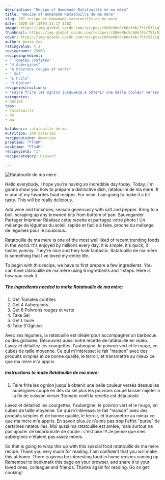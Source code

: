 ```yaml
---
description: "Recipe of Homemade Ratatouille de ma mère"
title: "Recipe of Homemade Ratatouille de ma mère"
slug: 107-recipe-of-homemade-ratatouille-de-ma-mere
date: 2020-10-13T04:31:17.126Z
image: https://img-global.cpcdn.com/recipes/c8b6e96c8cb8ef4b/751x532cq70/ratatouille-de-ma-mere-photo-principale-de-la-recette.jpg
thumbnail: https://img-global.cpcdn.com/recipes/c8b6e96c8cb8ef4b/751x532cq70/ratatouille-de-ma-mere-photo-principale-de-la-recette.jpg
cover: https://img-global.cpcdn.com/recipes/c8b6e96c8cb8ef4b/751x532cq70/ratatouille-de-ma-mere-photo-principale-de-la-recette.jpg
author: Annie Cox
ratingvalue: 4.3
reviewcount: 25068
recipeingredient:
- " Tomates confites"
- "4 Aubergines"
- "6 Poivrons rouges et verts"
- " Sel"
- "L huile"
- "3 Ognion"
recipeinstructions:
- "Faire frire les ognion jusqu&#39;à obtenir une belle couleur versés dessus les aubergines coupé en dés du sel plus les poivrons coupé laisser mijoter a la fin de cuisson verser 3tomate confi la recette est déjà posté"
categories:
- Recipe
tags:
- ratatouille
- de
- ma

katakunci: ratatouille de ma 
nutrition: 149 calories
recipecuisine: American
preptime: "PT36M"
cooktime: "PT44M"
recipeyield: "1"
recipecategory: Dessert

---
```



![Ratatouille de ma mère](https://img-global.cpcdn.com/recipes/c8b6e96c8cb8ef4b/751x532cq70/ratatouille-de-ma-mere-photo-principale-de-la-recette.jpg)

Hello everybody, I hope you're having an incredible day today. Today, I'm gonna show you how to prepare a distinctive dish, ratatouille de ma mère. It is one of my favorites food recipes. For mine, I am going to make it a bit tasty. This will be really delicious.

Add wine and tomatoes; season generously with salt and pepper. Bring to a boil, scraping up any browned bits from bottom of pan. Sauvegarder Partager Imprimer Réalisez cette recette et partagez votre photo ! Un mélange de légumes du soleil, rapide et facile à faire. proche du mélange de légumes pour le couscous..

Ratatouille de ma mère is one of the most well liked of recent trending foods in the world. It's enjoyed by millions every day. It is simple, it's quick, it tastes yummy. They're nice and they look fantastic. Ratatouille de ma mère is something that I've loved my entire life.


To begin with this recipe, we have to first prepare a few ingredients. You can have ratatouille de ma mère using 6 ingredients and 1 steps. Here is how you cook it.

<!--inarticleads1-->

##### The ingredients needed to make Ratatouille de ma mère:

1. Get  Tomates confites
1. Get 4 Aubergines
1. Get 6 Poivrons rouges et verts
1. Take  Sel
1. Get L huile
1. Take 3 Ognion


Avec ses légumes, la ratatouille est idéale pour accompagner un barbecue ou des grillades. Découvrez aussi notre recette de ratatouille en vidéo. Lavez et détaillez les courgettes, l&#39;aubergine, le poivron vert et le rouge, en cubes de taille moyenne. Ce qui m&#39;intéresse: le fait &#34;maison&#34; avec des produits simples et de bonne qualité, le terroir, et transmettre au mieux ce que ma mère m&#39;a appris. 

<!--inarticleads2-->

##### Instructions to make Ratatouille de ma mère:

1. Faire frire les ognion jusqu&#39;à obtenir une belle couleur versés dessus les aubergines coupé en dés du sel plus les poivrons coupé laisser mijoter a la fin de cuisson verser 3tomate confi la recette est déjà posté


Lavez et détaillez les courgettes, l&#39;aubergine, le poivron vert et le rouge, en cubes de taille moyenne. Ce qui m&#39;intéresse: le fait &#34;maison&#34; avec des produits simples et de bonne qualité, le terroir, et transmettre au mieux ce que ma mère m&#39;a appris. En savoir plus Je n&#39;aime pas trop l&#39;effet &#34;purée&#34; de certaines ratatouilles. Moi aussi ma ratatouille est amère, mais surtout ne pas ajouter de bicarbonate de soude : c&#39;est pire !!! Je pense que mes aubergines n&#39;étaient pas assez mûres. 

So that is going to wrap this up with this special food ratatouille de ma mère recipe. Thank you very much for reading. I am confident that you will make this at home. There is gonna be interesting food in home recipes coming up. Remember to bookmark this page on your browser, and share it to your loved ones, colleague and friends. Thanks again for reading. Go on get cooking!
